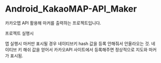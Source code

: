 # Android_KakaoMAP-API_Maker

카카오맵 API 활용해 마커를 출력하는 프로젝트입니다.

프로젝트 실행시

앱 실행시 마커만 표시될 경우 네이티브키 hash 값을 등록 안해줘서 안올라오는 것.
네이티브 키 해쉬 값을 얻어서 카카오API 사이트에서 등록해주면 정상적으로 지도와 마커가 표시됨.
